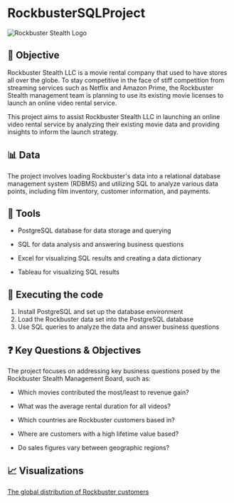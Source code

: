 # RockbusterSQLProject
![Rockbuster Stealth Logo](https://github.com/JuliaKatharinaTh/RockbusterSQLProject/blob/main/RSLogo.png?raw=true)

## 🎯 Objective 
Rockbuster Stealth LLC is a movie rental company that used to have stores all over the globe. To stay competitive in the face of stiff competition from streaming services such as Netflix and Amazon Prime, the Rockbuster Stealth management team is planning to use its existing movie licenses to launch an online video rental service.

This project aims to assist Rockbuster Stealth LLC in launching an online video rental service by analyzing their existing movie data and providing insights to inform the launch strategy.

## 📊 Data
The project involves loading Rockbuster's data into a relational database management system (RDBMS) and utilizing SQL to analyze various data points, including film inventory, customer information, and payments.

## 🔧 Tools
<ul><li>PostgreSQL database for data storage and querying</li></ul>
<ul><li>SQL for data analysis and answering business questions</li></ul>
<ul><li>Excel for visualizing SQL results and creating a data dictionary</li></ul>
<ul><li>Tableau for visualizing SQL results</li></ul>

## 🚀 Executing the code
1. Install PostgreSQL and set up the database environment
2. Load the Rockbuster data set into the PostgreSQL database
3. Use SQL queries to analyze the data and answer business questions

## ❓ Key Questions & Objectives

The project focuses on addressing key business questions posed by the Rockbuster Stealth Management Board, such as:

<ul><li>Which movies contributed the most/least to revenue gain?</li></ul>
<ul><li>What was the average rental duration for all videos?</li></ul>
<ul><li>Which countries are Rockbuster customers based in?</li></ul>
<ul><li>Where are customers with a high lifetime value based?</li></ul>
<ul><li>Do sales figures vary between geographic regions?</li></ul>

## 📈 Visualizations
[The global distribution of Rockbuster customers](https://public.tableau.com/app/profile/julia.katharina/viz/DistributionCustomers/Sheet1)
